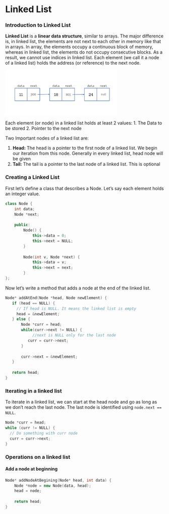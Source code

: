 # Linked List

### Introduction to Linked List

**Linked List** is a **linear data structure**, similar to arrays. The major difference is, in linked list, the elements are not next to each other in memory like that in arrays. In array, the elements occupy a continuous block of memory, whereas in linked list, the elements do not occupy consecutive blocks. As a result, we cannot use indices in linked list. Each element (we call it a node of a linked list) holds the address (or reference) to the next node. 

![](images/images.png)

Each element (or node) in a linked list holds at least 2 values:
    1. The Data to be stored
    2. Pointer to the next node

Two Important nodes of a linked list are:
1. **Head:** The head is a pointer to the first node of a linked list. We begin our iteration from this node. Generally in every linked list, head node will be given
2. **Tail:** The tail is a pointer to the last node of a linked list. This is optional 

### Creating a Linked List

First let’s define a class that describes a Node. Let’s say each element holds an integer value.

``` cpp
class Node {
    int data;
    Node *next;

    public:
        Node() {
            this->data = 0;
            this->next = NULL;
        }

        Node(int v, Node *next) {
            this->data = v;
            this->next = next;
        }
};
```

Now let’s write a method that adds a node at the end of the linked list.
``` cpp
Node* addAtEnd(Node *head, Node newElement) {
   if (head == NULL) {
     // If head is NULL. It means the linked list is empty
     head = &newElement;
   } else {
	   Node *curr = head;
	   while(curr->next != NULL) {
		    //next is NULL only for the last node
	      curr = curr->next;
	   }
	   
	   curr->next = &newElement;
   }
   
   return head;
}
```

### Iterating in a linked list
To iterate in a linked list, we can start at the head node and go as long as we don’t reach the last node. The last node is identified using `node.next == NULL`.

``` cpp
Node *curr = head;
while (curr != NULL) {
  // Do something with curr node
  curr = curr->next;
}
```

### Operations on a linked list
#### Add a node at beginning
``` cpp
Node* addNodeAtBegining(Node* head, int data) {
    Node *node = new Node(data, head);
    head = node;

    return head;
}
```
